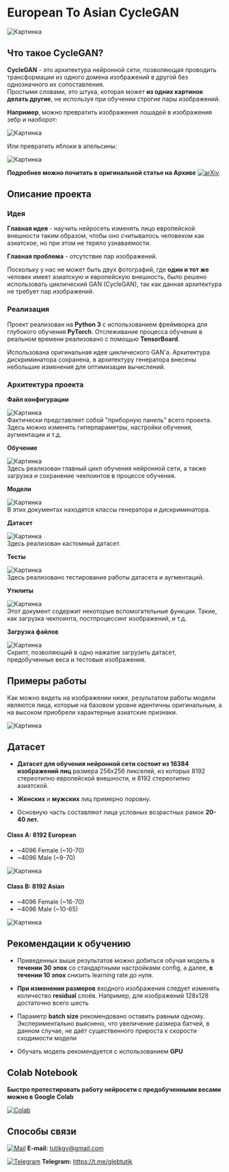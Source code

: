 # European To Asian CycleGAN
![Картинка][cover]<br>

## Что такое CycleGAN?


**CycleGAN** - это архитектура нейронной сети, позволяющая
проводить трансформации из одного домена изображений в другой
без однозначного их сопоставления.<br>
Простыми словами, это штука, которая может **из одних картинок делать другие**,
не используя при обучении строгие пары изображений.

**Например**, можно превратить изображения лошадей в изображения
зебр и наоборот:

![Картинка][horses]<br>

Или превратить яблоки в апельсины:

![Картинка][apples]<br>

**Подробнее можно почитать в оригинальной статье на Архиве**
[![arXiv](https://img.shields.io/badge/arXiv-Paper-<COLOR>.svg)](https://arxiv.org/pdf/1703.10593.pdf).



## Описание проекта


### Идея 

**Главная идея** - научить нейросеть изменять лицо европейской внешности 
таким образом, чтобы оно считывалось человеком как азиатское, но
при этом не теряло узнаваемости.

**Главная проблема** - отсутствие пар изображений.<br>

Поскольку у нас не может быть двух фотографий, где **один и тот же** 
человек имеет азиатскую и европейскую внешность, было решено использовать 
циклический GAN (CycleGAN), так как данная архитектура не требует 
пар изображений.


### Реализация

Проект реализован на **Python 3** с использованием фреймворка 
для глубокого обучения **PyTorch**. Отслеживание процесса обучения
в реальном времени реализовано с помощью **TensorBoard**.<br>

Использована оригинальная идея циклического GAN'а. 
Архитектура дискриминатора сохранена, в архитектуру генератора
внесены небольшие изменения для оптимизации вычислений.


### Архитектура проекта

**Файл конфигурации**

![Картинка][config]<br>
Фактически представляет собой "приборную панель" всего проекта.
Здесь можно изменять гиперпараметры, настройки обучения,
аугментации и т.д.

**Обучение**

![Картинка][train]<br>
Здесь реализован главный цикл обучения нейронной сети, а также загрузка 
и сохранение чекпоинтов в процессе обучения.

**Модели**

![Картинка][models]<br>
В этих документах находятся классы генератора и дискриминатора.

**Датасет**

![Картинка][dataset]<br>
Здесь реализован кастомный датасет.

**Тесты**

![Картинка][tests2]<br>
Здесь реализовано тестирование работы датасета и аугментаций.

**Утилиты**

![Картинка][utils]<br>
Этот документ содержит некоторые вспомогательные функции.
Такие, как загрузка чекпоинта, постпроцессинг изображений, и т.д.

**Загрузка файлов**

![Картинка][download]<br>
Скрипт, позволяющий в одно нажатие загрузить датасет, 
предобученные веса и тестовые изображения.



## Примеры работы


Как можно видеть на изображении ниже, результатом работы 
модели являются лица, которые на базовом уровне идентичны оригинальным,
а на высоком приобрели характерные азиатские признаки.

![Картинка][results]<br>



## Датасет


* **Датасет для обучения нейронной сети состоит из 
16384 изображений лиц** размера 256x256 пикселей, из 
которых 8192 стереотипно европейской внешности, и 8192 
стереотипно азиатской.

* **Женских** и **мужских** лиц примерно поровну.

* Основную часть составляют лица условных 
возрастных рамок **20-40 лет.**


#### Class A: 8192 European<br> 
   - ~4096 Female (~10-70)
   - ~4096 Male (~9-70)

![Картинка][european_dataset]


#### Class B: 8192 Asian<br> 
   - ~4096 Female (~16-70)
   - ~4096 Male (~10-65)

![Картинка][asian_dataset]



## Рекомендации к обучению


* Приведенных выше результатов можно добиться обучая 
модель в **течении 30 эпох** со стандартными настройками config,
а далее, **в течении 10 эпох** снизить learning rate до нуля.

* **При изменении размеров** входного изображения следует изменять 
  количество **residual** слоёв. Например, для изображений 128x128 
  достаточно всего шесть

* Параметр **batch size** рекомендовано оставить равным одному.
  Экспериментально выяснено, что увеличение размера батчей,
  в данном случае, не даёт 
  существенного прироста к скорости сходимости модели

* Обучать модель рекомендуется с использованием **GPU**



## Colab Notebook


**Быстро протестировать работу нейросети с предобученными весами 
можно в Google Colab** 

[![Colab](https://colab.research.google.com/assets/colab-badge.svg)](https://colab.research.google.com/drive/1tgz_iiSEL-iSf1DCM4lXCJ0WJUT061FS?usp=sharing)

## Способы связи


[![Mail](https://i.imgur.com/HILZFT2.png)](mailto:tutikgv@gmail.com)
**E-mail:**
[tutikgv@gmail.com](mailto:tutikgv@gmail.com) <br>

[![Telegram](https://i.imgur.com/IMICyTA.png)](https://t.me/glebtutik)
**Telegram:**
https://t.me/glebtutik <br>

[cover]: https://i.imgur.com/4yzDJau.png "Cover"

[horses]: https://i.imgur.com/KSKjn8l.jpg "Horses"
[apples]: https://i.imgur.com/PAciYyU.jpg "Apples"

[results]: https://i.imgur.com/y3xpAnZ.png "Results"

[config]: https://i.imgur.com/Is4ep4e.png "Config"
[train]: https://i.imgur.com/C3BSkBQ.png "Train"
[models]: https://i.imgur.com/8sUrEAq.png "Models"
[dataset]: https://i.imgur.com/XtzMzzT.png "Dataset"
[tests1]: https://i.imgur.com/ZS9Mepm.png "Model test"
[tests2]: https://i.imgur.com/xAo0KXY.png "Dataset test"
[utils]: https://i.imgur.com/YOuxySI.png "Utils"
[download]: https://i.imgur.com/OMIrDvf.png "Download files"

[european_dataset]: https://i.imgur.com/ZFswgK9.png "Датасет european"
[asian_dataset]: https://i.imgur.com/6tG6lEg.png "Датасет asian"
